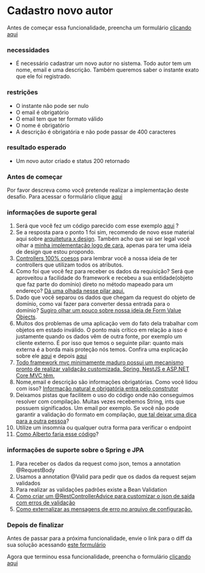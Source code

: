 # Cadastro novo autor

Antes de começar essa funcionalidade, preencha um formulário [clicando aqui](https://forms.gle/J3ZpzrZ3NppXUZ3t7)

### **necessidades**

*   É necessário cadastrar um novo autor no sistema. Todo autor tem um nome, email e uma descrição. Também queremos saber o instante exato que ele foi registrado.

### **restrições**

*   O instante não pode ser nulo
*   O email é obrigatório
*   O email tem que ter formato válido
*   O nome é obrigatório
*   A descrição é obrigatória e não pode passar de 400 caracteres

### **resultado esperado**

*   Um novo autor criado e status 200 retornado

### Antes de começar

Por favor descreva como você pretende realizar a implementação deste desafio. Para acessar o formulário clique [aqui](https://forms.office.com/Pages/ResponsePage.aspx?id=N_g5dr5kZ0-40jxfQKJQe2u031d_ktJOmocsbZbiesJUNVo5RFZIMVZYVlVNUURLQUFENkVSOEZKNC4u)

### **informações de suporte geral**

1.  Será que você fez um código parecido com esse exemplo [aqui](https://youtu.be/_lQXmLAiufQ) ?
2.  Se a resposta para o ponto 1 foi sim, recomendo de novo esse material aqui sobre [arquitetura x design](https://youtu.be/HIIKgnIo7SA). Também acho que vai ser legal você olhar a [minha implementação logo de cara](https://youtu.be/1sXFbr19byA), apenas para ter uma ideia de design que estou propondo.
3.  [Controllers 100% coesos](https://youtu.be/NNKG2TFctfo) para lembrar você a nossa ideia de ter controllers que utilizam todos os atributos.
4.  Como foi que você fez para receber os dados da requisição? Será que aproveitou a facilidade do framework e recebeu a sua entidade(objeto que faz parte do domínio) direto no método mapeado para um endereço? [Dá uma olhada nesse pilar aqui.](https://youtu.be/AzyHKZwNg1A)
5.  Dado que você separou os dados que chegam da request do objeto de domínio, como vai fazer para converter dessa entrada para o domínio? [Sugiro olhar um pouco sobre nossa ideia de Form Value Objects](https://youtu.be/kzjSxBDQXp8).
6.  Muitos dos problemas de uma aplicação vem do fato dela trabalhar com objetos em estado inválido. O ponto mais crítico em relação a isso é justamente quando os dados vêm de outra fonte, por exemplo um cliente externo. É por isso que temos o seguinte pilar: quanto mais externa é a borda mais proteção nós temos. Confira uma explicação sobre ele [aqui](https://youtu.be/XPXOhvrJT1w) e depois [aqui](https://youtu.be/kkKqo80whqo)
7.  [Todo framework mvc minimamente maduro possui um mecanismo pronto de realizar validação customizada. Spring, NestJS e ASP.NET Core MVC têm.](https://youtu.be/SygOC4d_N5w)
8.  Nome,email e descrição são informações obrigatórias. Como você lidou com isso? [Informação natural e obrigatória entra pelo construtor](https://youtu.be/NoKjl0xMt6w)
9.  Deixamos pistas que facilitem o uso do código onde não conseguimos resolver com compilação. Muitas vezes recebemos String, ints que possuem significados. Um email por exemplo. Se você não pode garantir a validação do formato em compilação, [que tal deixar uma dica para a outra pessoa](https://youtu.be/iU19qJeXnVo)?
10.  Utilize um insomnia ou qualquer outra forma para verificar o endpoint
12.  [Como Alberto faria esse código](https://youtu.be/1sXFbr19byA)?

### **informações de suporte sobre o Spring e JPA**

1.  Para receber os dados da request como json, temos a annotation @RequestBody
2.  Usamos a annotation @Valid para pedir que os dados da request sejam validados
3.  Para realizar as validações padrões existe a Bean Validation
4.  [Como criar um @RestControllerAdvice para customizar o json de saída com erros de validação](https://youtu.be/H6aM-4RaRrE)
5.  [Como externalizar as mensagens de erro no arquivo de configuração.](https://youtu.be/FO4HnZNCvoo)

### Depois de finalizar

Antes de passar para a próxima funcionalidade, envie o link para o diff da sua solução acessando [este formulário](https://forms.office.com/Pages/ResponsePage.aspx?id=N_g5dr5kZ0-40jxfQKJQe2u031d_ktJOmocsbZbiesJUQUpWTEhYV0pLOFdPTlA2TUFGWUg2QUZVTC4u)

Agora que terminou essa funcionalidade, preencha o formulário [clicando aqui](https://forms.gle/beXvFuHAwU3GnuMT6)

